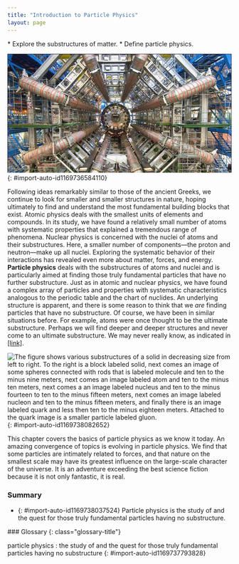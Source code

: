 ```yaml
---
title: "Introduction to Particle Physics"
layout: page
---
```





<div class="abstract" markdown="1">
* Explore the substructures of matter.
* Define particle physics.

</div>



 ![Inside part of the Large Hadron Collider; complex system of machinery and electronics, with a person for scale](../resources/Figure_34_00_01_D.jpg "Part of the Large Hadron Collider at CERN, on the border of Switzerland and France. The LHC is a particle accelerator, designed to study fundamental particles. (credit: Image Editor, Flickr)"){: #import-auto-id1169736584110}

Following ideas remarkably similar to those of the ancient Greeks, we continue to look for smaller and smaller structures in nature, hoping ultimately to find and understand the most fundamental building blocks that exist. Atomic physics deals with the smallest units of elements and compounds. In its study, we have found a relatively small number of atoms with systematic properties that explained a tremendous range of phenomena. Nuclear physics is concerned with the nuclei of atoms and their substructures. Here, a smaller number of components—the proton and neutron—make up all nuclei. Exploring the systematic behavior of their interactions has revealed even more about matter, forces, and energy. **Particle physics** deals with the substructures of atoms and nuclei and is particularly aimed at finding those truly fundamental particles that have no further substructure. Just as in atomic and nuclear physics, we have found a complex array of particles and properties with systematic characteristics analogous to the periodic table and the chart of nuclides. An underlying structure is apparent, and there is some reason to think that we *are* finding particles that have no substructure. Of course, we have been in similar situations before. For example, atoms were once thought to be the ultimate substructure. Perhaps we will find deeper and deeper structures and never come to an ultimate substructure. We may never really know, as indicated in [\[link\]](#import-auto-id1169738082652).

 ![The figure shows various substructures of a solid in decreasing size from left to right. To the right is a block labeled solid, next comes an image of some spheres connected with rods that is labeled molecule and ten to the minus nine meters, next comes an image labeled atom and ten to the minus ten meters, next comes a an image labeled nucleus and ten to the minus fourteen to ten to the minus fifteen meters, next comes an image labeled nucleon and ten to the minus fifteen meters, and finally there is an image labeled quark and less then ten to the minus eighteen meters. Attached to the quark image is a smaller particle labeled gluon.](../resources/Figure_34_00_02.jpg "The properties of matter are based on substructures called molecules and atoms. Atoms have the substructure of a nucleus with orbiting electrons, the interactions of which explain atomic properties. Protons and neutrons, the interactions of which explain the stability and abundance of elements, form the substructure of nuclei. Protons and neutrons are not fundamental&#x2014;they are composed of quarks. Like electrons and a few other particles, quarks may be the fundamental building blocks of all there is, lacking any further substructure. But the story is not complete, because quarks and electrons may have substructure smaller than details that are presently observable."){: #import-auto-id1169738082652}

This chapter covers the basics of particle physics as we know it today. An amazing convergence of topics is evolving in particle physics. We find that some particles are intimately related to forces, and that nature on the smallest scale may have its greatest influence on the large-scale character of the universe. It is an adventure exceeding the best science fiction because it is not only fantastic, it is real.

### Summary

* {: #import-auto-id1169738037524} Particle physics is the study of and the quest for those truly fundamental particles having no substructure.

<div class="glossary" markdown="1">
### Glossary
{: class="glossary-title"}

particle physics
: the study of and the quest for those truly fundamental particles having no substructure
{: #import-auto-id1169737793828}

</div>

